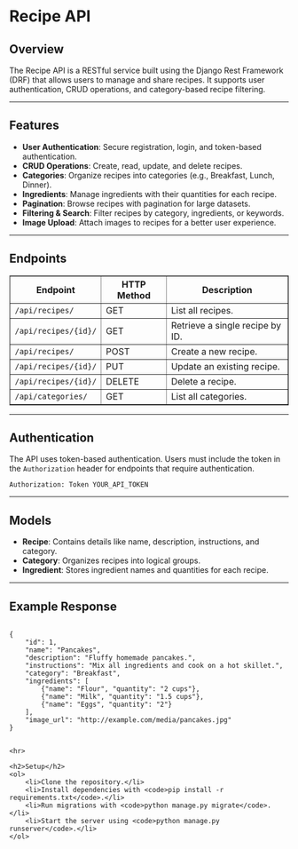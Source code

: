 <h1>Recipe API</h1>
    <h2>Overview</h2>
    <p>
        The Recipe API is a RESTful service built using the Django Rest Framework (DRF) that allows users to manage and share recipes. 
        It supports user authentication, CRUD operations, and category-based recipe filtering.
    </p>
    <hr>
    <h2>Features</h2>
    <ul>
        <li><strong>User Authentication</strong>: Secure registration, login, and token-based authentication.</li>
        <li><strong>CRUD Operations</strong>: Create, read, update, and delete recipes.</li>
        <li><strong>Categories</strong>: Organize recipes into categories (e.g., Breakfast, Lunch, Dinner).</li>
        <li><strong>Ingredients</strong>: Manage ingredients with their quantities for each recipe.</li>
        <li><strong>Pagination</strong>: Browse recipes with pagination for large datasets.</li>
        <li><strong>Filtering & Search</strong>: Filter recipes by category, ingredients, or keywords.</li>
        <li><strong>Image Upload</strong>: Attach images to recipes for a better user experience.</li>
    </ul>
    <hr>
    <h2>Endpoints</h2>
    <table border="1" cellpadding="10">
        <thead>
            <tr>
                <th>Endpoint</th>
                <th>HTTP Method</th>
                <th>Description</th>
            </tr>
        </thead>
        <tbody>
            <tr>
                <td><code>/api/recipes/</code></td>
                <td>GET</td>
                <td>List all recipes.</td>
            </tr>
            <tr>
                <td><code>/api/recipes/{id}/</code></td>
                <td>GET</td>
                <td>Retrieve a single recipe by ID.</td>
            </tr>
            <tr>
                <td><code>/api/recipes/</code></td>
                <td>POST</td>
                <td>Create a new recipe.</td>
            </tr>
            <tr>
                <td><code>/api/recipes/{id}/</code></td>
                <td>PUT</td>
                <td>Update an existing recipe.</td>
            </tr>
            <tr>
                <td><code>/api/recipes/{id}/</code></td>
                <td>DELETE</td>
                <td>Delete a recipe.</td>
            </tr>
            <tr>
                <td><code>/api/categories/</code></td>
                <td>GET</td>
                <td>List all categories.</td>
            </tr>
        </tbody>
    </table>
    <hr>
    <h2>Authentication</h2>
    <p>
        The API uses token-based authentication. Users must include the token in the <code>Authorization</code> header 
        for endpoints that require authentication.
    </p>
    <pre><code>Authorization: Token YOUR_API_TOKEN</code></pre>
    <hr>
    <h2>Models</h2>
    <ul>
        <li><strong>Recipe</strong>: Contains details like name, description, instructions, and category.</li>
        <li><strong>Category</strong>: Organizes recipes into logical groups.</li>
        <li><strong>Ingredient</strong>: Stores ingredient names and quantities for each recipe.</li>
    </ul>
    <hr>
    <h2>Example Response</h2>
    <pre><code>
{
    "id": 1,
    "name": "Pancakes",
    "description": "Fluffy homemade pancakes.",
    "instructions": "Mix all ingredients and cook on a hot skillet.",
    "category": "Breakfast",
    "ingredients": [
        {"name": "Flour", "quantity": "2 cups"},
        {"name": "Milk", "quantity": "1.5 cups"},
        {"name": "Eggs", "quantity": "2"}
    ],
    "image_url": "http://example.com/media/pancakes.jpg"
}
    </code></pre>

    <hr>

    <h2>Setup</h2>
    <ol>
        <li>Clone the repository.</li>
        <li>Install dependencies with <code>pip install -r requirements.txt</code>.</li>
        <li>Run migrations with <code>python manage.py migrate</code>.</li>
        <li>Start the server using <code>python manage.py runserver</code>.</li>
    </ol>
